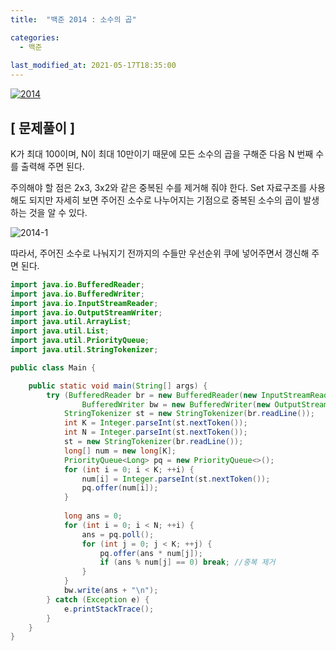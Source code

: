 ```yaml
---
title:  "백준 2014 : 소수의 곱"

categories:
  - 백준
  
last_modified_at: 2021-05-17T18:35:00
---
```


[![2014](https://user-images.githubusercontent.com/53072057/118438330-235b7e80-b71f-11eb-9768-5f537dd10578.JPG)](https://www.acmicpc.net/problem/2014)  

<h2>[ 문제풀이 ]</h2>  
K가 최대 100이며, N이 최대 10만이기 때문에 모든 소수의 곱을 구해준 다음 N 번째 수를 출력해 주면 된다.  

주의해야 할 점은 2x3, 3x2와 같은 중복된 수를 제거해 줘야 한다. Set 자료구조를 사용해도 되지만 자세히 보면 주어진 소수로 나누어지는 기점으로 중복된 소수의 곱이 발생하는 것을 알 수 있다.  

![2014-1](https://user-images.githubusercontent.com/53072057/118438412-47b75b00-b71f-11eb-98b8-2ad86174846a.JPG)  

따라서, 주어진 소수로 나눠지기 전까지의 수들만 우선순위 쿠에 넣어주면서 갱신해 주면 된다.  

```java
import java.io.BufferedReader;
import java.io.BufferedWriter;
import java.io.InputStreamReader;
import java.io.OutputStreamWriter;
import java.util.ArrayList;
import java.util.List;
import java.util.PriorityQueue;
import java.util.StringTokenizer;

public class Main {

	public static void main(String[] args) {
		try (BufferedReader br = new BufferedReader(new InputStreamReader(System.in));
				BufferedWriter bw = new BufferedWriter(new OutputStreamWriter(System.out))){
			StringTokenizer st = new StringTokenizer(br.readLine());
			int K = Integer.parseInt(st.nextToken());
			int N = Integer.parseInt(st.nextToken());
			st = new StringTokenizer(br.readLine());
			long[] num = new long[K];
			PriorityQueue<Long> pq = new PriorityQueue<>();
			for (int i = 0; i < K; ++i) {
				num[i] = Integer.parseInt(st.nextToken());
				pq.offer(num[i]);
			}
			
			long ans = 0;
			for (int i = 0; i < N; ++i) {
				ans = pq.poll();
				for (int j = 0; j < K; ++j) {
					pq.offer(ans * num[j]);
					if (ans % num[j] == 0) break; //중복 제거
				}
			}
			bw.write(ans + "\n");
		} catch (Exception e) {
			e.printStackTrace();
		}
	}
}
```
